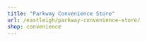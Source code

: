 ```yaml
---
title: "Parkway Convenience Store"
url: /eastleigh/parkway-convenience-store/
shop: convenience
---
```


